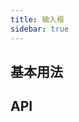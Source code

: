 ```yaml
---
title: 输入框
sidebar: true
---
```


## 基本用法

<Demo src="zh/Input/basic" title="基本用法" desc="演示如何使用 UInput 组件" />

## API
